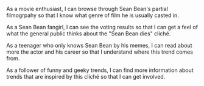 As a movie enthusiast, I can browse through Sean Bean's partial filmogrpahy so that I know what genre of film he is usually casted in.

As a Sean Bean fangirl, I can see the voting results so that I can get a feel of what the general public thinks about the "Sean Bean dies" cliché.

As a teenager who only knows Sean Bean by his memes, I can read about more the actor and his career so that I understand where this trend comes from.

As a follower of funny and geeky trends, I can find more information about trends that are inspired by this cliché so that I can get involved. 
